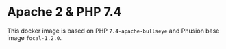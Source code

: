# Apache 2 & PHP 7.4

This docker image is based on PHP `7.4-apache-bullseye` and Phusion base image `focal-1.2.0`.